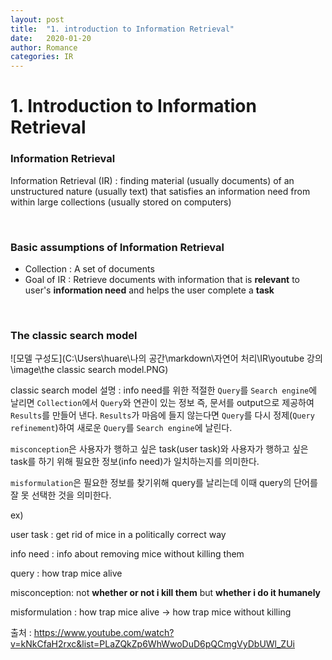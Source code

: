 ```yaml
---
layout: post
title:  "1. introduction to Information Retrieval"
date:   2020-01-20
author: Romance
categories: IR
---
```

# 1. Introduction to Information Retrieval

### Information Retrieval

Information Retrieval (IR) : finding material (usually documents) of an unstructured nature (usually text) that satisfies an information need from within large collections (usually stored on computers)

<br>

### Basic assumptions of Information Retrieval

- Collection : A set of documents 
- Goal of IR : Retrieve documents with information that is **relevant** to user's **information need** and helps the user complete a **task**

<br>

### The classic search model

![모델 구성도](C:\Users\huare\나의 공간\markdown\자연어 처리\IR\youtube  강의\image\the classic search model.PNG)

classic search model 설명 : info need를 위한 적절한  `Query`를 `Search engine`에 날리면 `Collection`에서 `Query`와 연관이 있는 정보 즉, 문서를 output으로 제공하여 `Results`를 만들어 낸다. `Results`가 마음에 들지 않는다면 `Query`를 다시 정제(`Query refinement`)하여 새로운 `Query`를 `Search engine`에 날린다.

`misconception`은 사용자가  행하고 싶은 task(user task)와 사용자가 행하고 싶은 task를 하기 위해 필요한 정보(info need)가 일치하는지를 의미한다.

`misformulation`은 필요한 정보를 찾기위해 query를 날리는데 이때 query의 단어를 잘 못 선택한 것을 의미한다.  

ex)

user task : get rid of mice in a politically correct way

info need : info about removing mice without killing them

query : how trap mice alive

misconception: not **whether or not i kill them** but **whether  i do it humanely**

misformulation : how trap mice alive → how trap mice without killing





출처 : https://www.youtube.com/watch?v=kNkCfaH2rxc&list=PLaZQkZp6WhWwoDuD6pQCmgVyDbUWl_ZUi
